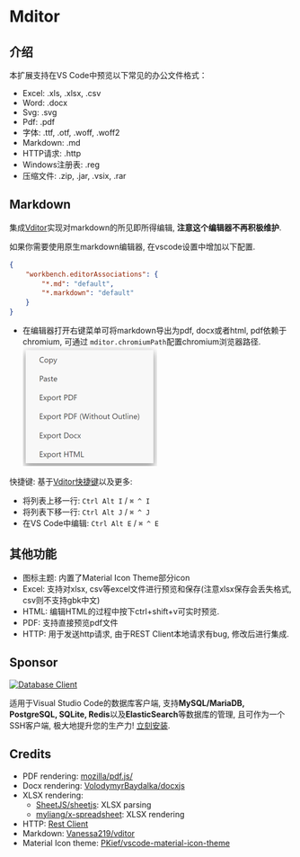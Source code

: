 # Mditor

## 介绍

本扩展支持在VS Code中预览以下常见的办公文件格式：

- Excel: .xls, .xlsx, .csv
- Word: .docx
- Svg: .svg
- Pdf: .pdf
- 字体: .ttf, .otf, .woff, .woff2
- Markdown: .md
- HTTP请求: .http
- Windows注册表: .reg
- 压缩文件: .zip, .jar, .vsix, .rar

## Markdown

集成[Vditor](https://github.com/Vanessa219/vditor)实现对markdown的所见即所得编辑, **注意这个编辑器不再积极维护**.

如果你需要使用原生markdown编辑器, 在vscode设置中增加以下配置.

```json
{
    "workbench.editorAssociations": {
        "*.md": "default",
        "*.markdown": "default"
    }
}
```

- 在编辑器打开右键菜单可将markdown导出为pdf, docx或者html, pdf依赖于chromium, 可通过 `mditor.chromiumPath`配置chromium浏览器路径.
  ![1685418034035](image/README-CN/1685418034035.png)

快捷键: 基于[Vditor快捷键](shortcut.md)以及更多:

- 将列表上移一行: `Ctrl Alt I` / `⌘ ^ I`
- 将列表下移一行: `Ctrl Alt J` / `⌘ ^ J`
- 在VS Code中编辑: `Ctrl Alt E` / `⌘ ^ E`

## 其他功能

- 图标主题: 内置了Material Icon Theme部分icon
- Excel: 支持对xlsx, csv等excel文件进行预览和保存(注意xlsx保存会丢失格式, csv则不支持gbk中文)
- HTML: 编辑HTML的过程中按下ctrl+shift+v可实时预览.
- PDF: 支持直接预览pdf文件
- HTTP: 用于发送http请求, 由于REST Client本地请求有bug, 修改后进行集成.

## Sponsor

[![Database Client](https://database-client.com/text_logo.png)](https://marketplace.visualstudio.com/items?itemName=lijin.vscode-database-client2)

适用于Visual Studio Code的数据库客户端, 支持**MySQL/MariaDB, PostgreSQL, SQLite, Redis**以及**ElasticSearch**等数据库的管理, 且可作为一个SSH客户端, 极大地提升您的生产力! [立刻安装](https://marketplace.visualstudio.com/items?itemName=lijin.vscode-database-client2).

## Credits

- PDF rendering: [mozilla/pdf.js/](https://github.com/mozilla/pdf.js/)
- Docx rendering: [VolodymyrBaydalka/docxjs](https://github.com/VolodymyrBaydalka/docxjs)
- XLSX rendering:
  - [SheetJS/sheetjs](https://github.com/SheetJS/sheetjs): XLSX parsing
  - [myliang/x-spreadsheet](https://github.com/myliang/x-spreadsheet): XLSX rendering
- HTTP: [Rest  Client](https://github.com/Huachao/vscode-restclient)
- Markdown: [Vanessa219/vditor](https://github.com/Vanessa219/vditor)
- Material Icon theme: [PKief/vscode-material-icon-theme](https://github.com/PKief/vscode-material-icon-theme)
